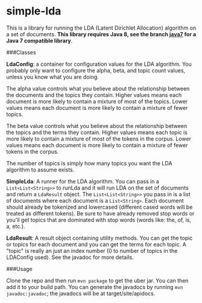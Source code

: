 simple-lda
==========

This is a library for running the LDA (Latent Dirichlet Allocation) algorithm on a set of documents. **This library requires Java 8, see the branch [java7](./tree/java7) for a Java 7 compatible library**.

###Classes

**LdaConfig**: a container for configuration values for the LDA algorithm. You probably only want to configure the alpha, beta, and topic count values, unless you know what you are doing.

The alpha value controls what you believe about the relationship between the documents and the topics they contain. Higher values means each document is more likely to contain a mixture of most of the topics. Lower values means each document is more likely to contain a mixture of fewer topics.

The beta value controls what you believe about the relationship between the topics and the terms they contain. Higher values means each topic is more likely to contain a mixture of most of the tokens in the corpus. Lower values means each document is more likely to contain a mixture of fewer tokens in the corpus.

The number of topics is simply how many topics you want the LDA algorithm to assume exists.

**SimpleLda**: A runner for the LDA algorithm. You can pass in a ```List<List<String>>``` to runLda and it will run LDA on the set of documents and return a ```LdaResult``` object. The ```List<List<String>>``` you pass in is a list of documents where each document is a ```List<String>```. Each document should already be tokenized and lowercased (different cased words will be treated as different tokens). Be sure to have already removed stop words or you'll get topics that are dominated with stop words (words like: the, of, is, a, etc.).

**LdaResult**: A result object containing utility methods. You can get the topic or topics for each document and you can get the terms for each topic. A "topic" is really an just an index number (0 to number of topics in the LDAConfig used). See the javadoc for more details.

###Usage

Clone the repo and then run ```mvn package``` to get the uber jar. You can then add it to your build path. You can generate the javadocs by running ```mvn javadoc:javadoc```; the javadocs will be at target/site/apidocs.

